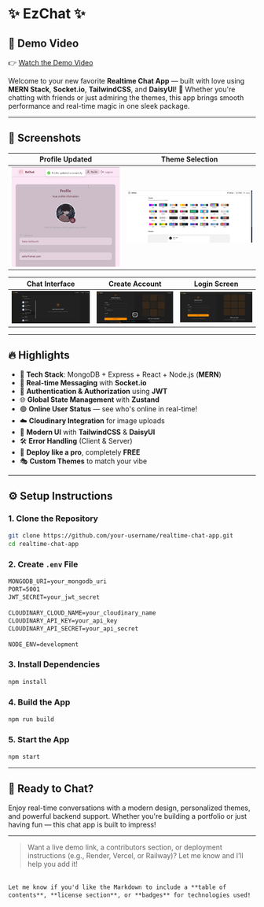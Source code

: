 # ✨ EzChat ✨

## 🎥 Demo Video

👉 [Watch the Demo Video](frontend/dist/VideoDemo.mp4)

Welcome to your new favorite **Realtime Chat App** — built with love using **MERN Stack**, **Socket.io**, **TailwindCSS**, and **DaisyUI**! 🚀 Whether you're chatting with friends or just admiring the themes, this app brings smooth performance and real-time magic in one sleek package.

---

## 📸 Screenshots

| Profile Updated                                       | Theme Selection                                       |
| ----------------------------------------------------- | ----------------------------------------------------- |
| ![Profile Updated](frontend/dist/profile-updated.png) | ![Theme Selection](frontend/dist/theme-selection.png) |

| Chat Interface                                      | Create Account                                        | Login Screen                                    |
| --------------------------------------------------- | ----------------------------------------------------- | ----------------------------------------------- |
| ![Chat Interface](frontend/dist/chat-interface.png) | ![Register Screen](frontend/dist/register-screen.png) | ![Login Screen](frontend/dist/login-screen.png) |

---

## 🔥 Highlights

- 🧱 **Tech Stack**: MongoDB + Express + React + Node.js (**MERN**)
- 🔌 **Real-time Messaging** with **Socket.io**
- 🔐 **Authentication & Authorization** using **JWT**
- 🌐 **Global State Management** with **Zustand**
- 🟢 **Online User Status** — see who's online in real-time!
- ☁️ **Cloudinary Integration** for image uploads
- 🎨 **Modern UI** with **TailwindCSS** & **DaisyUI**
- 🛠️ **Error Handling** (Client & Server)
- 🚀 **Deploy like a pro**, completely **FREE**
- 🎭 **Custom Themes** to match your vibe

---

## ⚙️ Setup Instructions

### 1. Clone the Repository

```bash
git clone https://github.com/your-username/realtime-chat-app.git
cd realtime-chat-app
```

### 2. Create `.env` File

```env
MONGODB_URI=your_mongodb_uri
PORT=5001
JWT_SECRET=your_jwt_secret

CLOUDINARY_CLOUD_NAME=your_cloudinary_name
CLOUDINARY_API_KEY=your_api_key
CLOUDINARY_API_SECRET=your_api_secret

NODE_ENV=development
```

### 3. Install Dependencies

```bash
npm install
```

### 4. Build the App

```bash
npm run build
```

### 5. Start the App

```bash
npm start
```

---

## 🚀 Ready to Chat?

Enjoy real-time conversations with a modern design, personalized themes, and powerful backend support. Whether you're building a portfolio or just having fun — this chat app is built to impress!

---

> Want a live demo link, a contributors section, or deployment instructions (e.g., Render, Vercel, or Railway)? Let me know and I’ll help you add it!

```

Let me know if you'd like the Markdown to include a **table of contents**, **license section**, or **badges** for technologies used!
```
